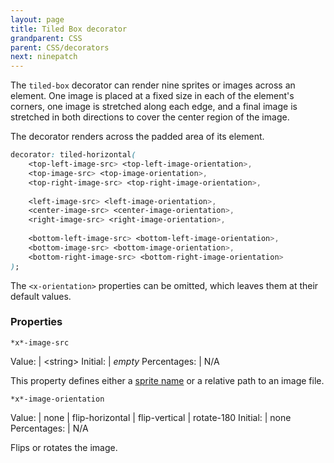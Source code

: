 ```yaml
---
layout: page
title: Tiled Box decorator
grandparent: CSS
parent: CSS/decorators
next: ninepatch
---
```


The `tiled-box` decorator can render nine sprites or images across an element. One image is placed at a fixed size in each of the element's corners, one image is stretched along each edge, and a final image is stretched in both directions to cover the center region of the image.

The decorator renders across the padded area of its element.

```css
decorator: tiled-horizontal( 
	<top-left-image-src> <top-left-image-orientation>,
	<top-image-src> <top-image-orientation>,
	<top-right-image-src> <top-right-image-orientation>,
	
	<left-image-src> <left-image-orientation>,
	<center-image-src> <center-image-orientation>,
	<right-image-src> <right-image-orientation>,
	
	<bottom-left-image-src> <bottom-left-image-orientation>,
	<bottom-image-src> <bottom-image-orientation>,
	<bottom-right-image-src> <bottom-right-image-orientation>
);
```

The `<x-orientation>` properties can be omitted, which leaves them at their default values.


### Properties


`*x*-image-src`

Value: | \<string\>
Initial: | *empty*
Percentages: | N/A

This property defines either a [sprite name](../sprite_sheets.html) or a relative path to an image file.

`*x*-image-orientation`

Value: | none \| flip-horizontal \| flip-vertical \| rotate-180
Initial: | none
Percentages: | N/A

Flips or rotates the image.
